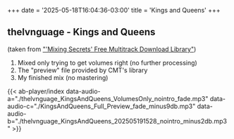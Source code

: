 +++
date = '2025-05-18T16:04:36-03:00'
title = 'Kings and Queens'
+++

## thelvnguage - Kings and Queens

(taken from ["'Mixing Secrets' Free Multitrack Download Library"](https://cambridge-mt.com/ms/mtk/#thelvnguage))

1. Mixed only trying to get volumes right (no further processing)
2. The "preview" file provided by CMT's library
3. My finished mix (no mastering)

{{< ab-player/index
data-audio-a="./thelvnguage_KingsAndQueens_VolumesOnly_nointro_fade.mp3"
data-audio-c="./KingsAndQueens_Full_Preview_fade_minus9db.mp3"
data-audio-b="./thelvnguage_KingsAndQueens_202505191528_nointro_minus2db.mp3" >}}
